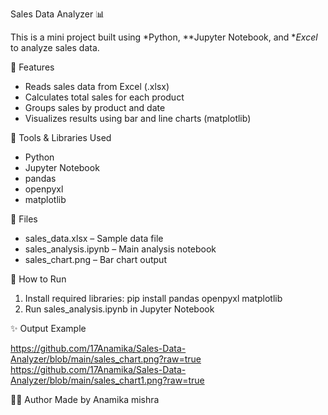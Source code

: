Sales Data Analyzer 📊

This is a mini project built using *Python, **Jupyter Notebook, and **Excel* to analyze sales data.

🔧 Features
- Reads sales data from Excel (.xlsx)
- Calculates total sales for each product
- Groups sales by product and date
- Visualizes results using bar and line charts (matplotlib)

🧰 Tools & Libraries Used
- Python
- Jupyter Notebook
- pandas
- openpyxl
- matplotlib

📁 Files
- sales_data.xlsx – Sample data file
- sales_analysis.ipynb – Main analysis notebook
- sales_chart.png – Bar chart output

📌 How to Run
1. Install required libraries:
   pip install pandas openpyxl matplotlib
2. Run sales_analysis.ipynb in Jupyter Notebook


✨ Output Example

https://github.com/17Anamika/Sales-Data-Analyzer/blob/main/sales_chart.png?raw=true
https://github.com/17Anamika/Sales-Data-Analyzer/blob/main/sales_chart1.png?raw=true





👩‍💻 Author
Made  by Anamika mishra  

